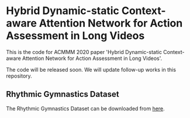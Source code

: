 # Hybrid Dynamic-static Context-aware Attention Network for Action Assessment in Long Videos

This is the code for ACMMM 2020 paper 'Hybrid Dynamic-static Context-aware Attention Network for Action Assessment in Long Videos'.

The code will be released soon. We will update follow-up works in this repository.



## Rhythmic Gymnastics Dataset
The Rhythmic Gymnastics Dataset can be downloaded from [here][1].





[1]: https://mail2sysueducn-my.sharepoint.com/:u:/g/personal/zenglan3_mail2_sysu_edu_cn/EUP1TVo1h0xHjwf3StGZUDQBegyRrkLZtqnYjmHgmEDY8A